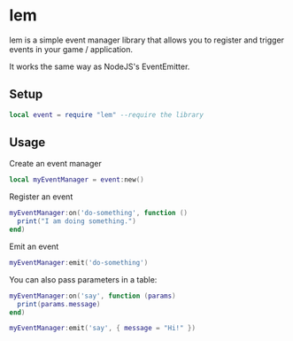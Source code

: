 lem
==============

lem is a simple event manager library that allows you to register and trigger events in your game / application.

It works the same way as NodeJS's EventEmitter.

Setup
----------------

```lua
local event = require "lem" --require the library
```

Usage
----------------

Create an event manager
```lua
local myEventManager = event:new()
```

Register an event
```lua
myEventManager:on('do-something', function ()
  print("I am doing something.")
end)
```

Emit an event
```lua
myEventManager:emit('do-something')
```

You can also pass parameters in a table:
```lua
myEventManager:on('say', function (params)
  print(params.message)
end)

myEventManager:emit('say', { message = "Hi!" })
```
